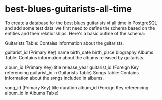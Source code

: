 # best-blues-guitarists-all-time

To create a database for the best blues guitarists of all time in PostgreSQL and add some test data, we first need to define the schema based on the entities and their relationships. Here's a basic outline of the schema:

Guitarists Table: Contains information about the guitarists.

guitarist_id (Primary Key)
name
birth_date
birth_place
biography
Albums Table: Contains information about the albums released by guitarists.

album_id (Primary Key)
title
release_year
guitarist_id (Foreign Key referencing guitarist_id in Guitarists Table)
Songs Table: Contains information about the songs included in albums.

song_id (Primary Key)
title
duration
album_id (Foreign Key referencing album_id in Albums Table)

